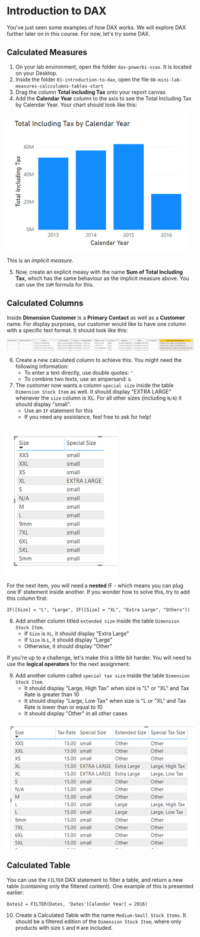 # Introduction to DAX

You've just seen some examples of how DAX works. We will explore DAX further later on in this course. For now, let's try some DAX.

## Calculated Measures

1. On your lab environment, open the folder `dax-powerbi-ssas`. It is located on your Desktop.
2. Inside the folder `01-introduction-to-dax`, open the file `08-mini-lab-measures-calccolumns-tables-start`
3. Drag the column **Total including Tax** onto your report canvas
4. Add the **Calendar Year** column to the axis to see the Total Including Tax by Calendar Year. Your chart should look like this:

![Total Including Tax by Calendar Year](img/01-total-including-tax-by-calendar-year.png)

This is an *implicit measure*.

5. Now, create an explicit measy with the name **Sum of Total Including Tax**, which has the same behaviour as the implicit measure above. You can use the `SUM` formula for this.

## Calculated Columns

Inside **Dimension Customer** is a **Primary Contact** as well as a **Customer** name. For display purposes, our customer would like to have one column with a specific text format. It should look like this:

![Contact and customer name example](img/02-contact-customer-name-example.png)

6. Create a new calculated column to achieve this. You might need the following information:
   * To enter a text directly, use double quotes: `"`
   * To combine two texts, use an ampersand: `&`
7. The customer now wants a column `special size` inside the table `Dimension Stock Item` as well. It should display "EXTRA LARGE" whenever the `size` column is XL. For all other sizes (including `N/A`) it should display "small".
   * Use an `IF` statement for this
   * If you need any assistance, feel free to ask for help!

![Example of the special size column](img/03-special-size-column.png)

For the next item, you will need a **nested** IF - which means you can plug one IF statement inside another. If you wonder how to solve this, try to add this column first:

```dax
IF([Size] = "L", "Large", IF([Size] = "XL", "Extra Large", "Others"))
```

8. Add another column titled `extended size` inside the table `Dimension Stock Item`. 
   * If `Size` is `XL`, it should display "Extra Large"
   * If `Size` is `L`, it should display "Large"
   * Otherwise, it should display "Other"

If you're up to a challenge, let's make this a little bit harder. You will need to use the **logical operators** for the next assignment:

9. Add another column called `special tax size` inside the table `Dimension Stock Item`.
   * It should display "Large, High Tax" when size is "L" or "XL" and Tax Rate is greater than 10
   * It should display "Large, Low Tax" when size is "L or "XL" and Tax Rate is lower than or equal to 10
   * It should display "Other" in all other cases

![Extra columns](img/04-extracolumns.png)

## Calculated Table

You can use the `FILTER` DAX statement to filter a table, and return a new table (containing only the filtered content). One example of this is presented earlier:

```dax
Dates2 = FILTER(Dates, 'Dates'[Calendar Year] = 2016)
```

10. Create a Calculated Table with the name `Medium-Small Stock Items`. It should be a filtered edition of the `Dimension Stock Item`, where only products with size `S` and `M` are included.
